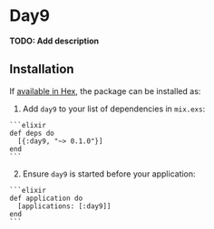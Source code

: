 # Day9

**TODO: Add description**

## Installation

If [available in Hex](https://hex.pm/docs/publish), the package can be installed as:

  1. Add `day9` to your list of dependencies in `mix.exs`:

    ```elixir
    def deps do
      [{:day9, "~> 0.1.0"}]
    end
    ```

  2. Ensure `day9` is started before your application:

    ```elixir
    def application do
      [applications: [:day9]]
    end
    ```

